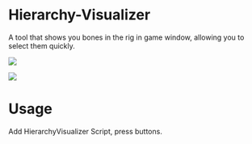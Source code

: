 # Hierarchy-Visualizer
A tool that shows you bones in the rig in game window, allowing you to select them quickly.

![](https://kek.gg/i/87VGPK.png)

![](https://kek.gg/i/3p_7MW.gif)

# Usage

Add HierarchyVisualizer Script, press buttons.
